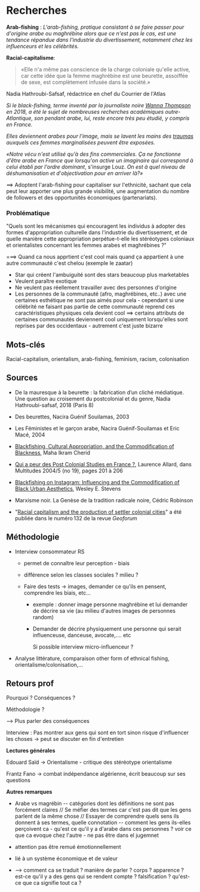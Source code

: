 

# Recherches

**Arab-fishing** : *L'arab-fishing, pratique consistant à se faire passer pour d'origine arabe ou maghrébine alors que ce n'est pas le cas, est une tendance répandue dans l'industrie du divertissement, notamment chez les influenceurs et les célébrités.*

**Racial-capitalisme**: 

> «Elle n'a même pas conscience de la charge coloniale qu'elle active, car cette idée que la femme maghrébine est une beurette, assoiffée de sexe, est complètement infusée dans la société.»

Nadia Hathroubi-Safsaf, rédactrice en chef du Courrier de l'Atlas



*Si le black-fishing, terme inventé par la journaliste noire [Wanna Thompson](https://twitter.com/WannasWorld/status/1059989652487069696?s=20&t=rD9sKM3uoYj-DZxZDDUdsA) en 2018, a été le sujet de nombreuses recherches académiques outre-Atlantique, son pendant arabe, lui, reste encore très peu étudié, y compris en France.*

*Elles deviennent arabes pour l'image, mais se lavent les mains des [traumas](https://www.slate.fr/dossier/43385/traumatisme) auxquels ces femmes marginalisées peuvent être exposées.*

*«Notre vécu n'est utilisé qu'à des fins commerciales. Ça ne fonctionne d'être arabe en France que lorsqu'on active un imaginaire qui correspond à celui établi par l'ordre dominant*, s'insurge Louz. *On est à quel niveau de déshumanisation et d*'*objectivation pour en arriver là?»*



==> Adoptent l'arab-fishing pour capitaliser sur l'ethnicité, sachant que cela peut leur apporter une plus grande visibilité, une augmentation du nombre de followers et des opportunités économiques (partenariats).



### Problématique

"Quels sont les mécanismes qui encouragent les individus à adopter des formes d'appropriation culturelle dans l'industrie du divertissement, et de quelle manière cette appropriation perpétue-t-elle les stéréotypes coloniaux et orientalistes concernant les femmes arabes et maghrébines ?"



===> Quand ca nous apprtient c'est cool mais quand ça appartient à une autre communauté c'est chelou (exemple le zaatar)

- Star qui créent l'ambuiguité sont des stars beaucoup plus marketables
- Veulent paraître exotique
- Ne veulent pas réellement travailler avec des personnes d'origine
- Les personnes de la communauté (afro, maghrébines, etc..) avec une certaines esthétique ne sont pas aimés pour cela - cependant si une célébrité ne faisant pas partie de cette communauté reprend ces caractéristiques physiques cela devient cool ==> certains attributs de certaines communautés deviennent cool uniquement lorsqu'elles sont reprises par des occidentaux - autrement c'est juste bizarre

## Mots-clés

Racial-capitalism, orientalism, arab-fishing, feminism, racism, colonisation

## Sources 

- De la mauresque à la beurette : la fabrication d’un cliché médiatique. Une question au croisement du postcolonial et du genre, Nadia Hathroubi-safsaf, 2018 (Paris 8)

- Des beurettes, Nacira Guénif Souilamas, 2003
- Les Féministes et le garçon arabe, Nacira Guénif-Souilamas et Eric Macé, 2004
- [Blackfishing, Cultural Appropriation, and the Commodification of Blackness](https://journals.sagepub.com/doi/full/10.1177/15327086211029357), Maha Ikram Cherid

- [Qui a peur des Post Colonial Studies en France ?](https://www.cairn.info/revue-multitudes-2004-5-page-201.htm), Laurence Allard, dans Multitudes 2004/5 (no 19), pages 201 à 206
- [Blackfishing on Instagram: Influencing and the Commodification of Black Urban Aesthetics](https://journals.sagepub.com/doi/epub/10.1177/20563051211038236), Wesley E. Stevens
- Marxisme noir. La Genèse de la tradition radicale noire, Cédric Robinson
- "[Racial capitalism and the production of settler colonial cities](https://doi.org/10.1016/j.geoforum.2019.07.016)" a été publiée dans le numéro 132 de la revue *Geoforum* 

## Méthodologie 

- Interview consommateur RS

  - permet de connaître leur perception - biais

  - différence selon les classes sociales ? milieu ? 

  - Faire des tests -> images, demander ce qu'ils en pensent, comprendre les biais, etc...

    - exemple : donner image personne maghrébine et lui demander de décrire sa vie (au milieu d'autres images de personnes random)

    - Demander de décrire physiquement une personne qui serait influenceuse, danceuse, avocate,.... etc 

      Si possible interview micro-influenceur ?

- Analyse littérature, comparaison other form of ethnical fishing, orientalisme/colonisation,...





## Retours prof 

Pourquoi ? Conséquences ? 

Méthodologie ? 



--> Plus parler des conséquences

Interview : Pas montrer aux gens qui sont en tort sinon risque d'influencer les choses -> peut se discuter en fin d'entretien

**Lectures générales**

Edouard Saïd -> Orientalisme - critique des stéréotype orientalisme

Frantz Fano -> combat indépendance algérienne, écrit beaucoup sur ses questions



**Autres remarques**

- Arabe vs magrébin -- catégories dont les définitions ne sont pas forcément claires // Se méfier des termes car c'est pas dit que les gens parlent de la même chose // Essayer de comprendre quels sens ils donnent à ses termes, quelle connotation -- comment les gens ils-elles perçoivent ca - qu'est ce qu'il y a d'arabe dans ces personnes ? voir ce que ca evoque chez l'autre - ne pas être dans el jugemnet



- attention pas être remué émotionnellement 

- lié à un système économique et de valeur

- --> comment ca se traduit ? manière de parler ? corps ? apparence ? est-ce qu'il y a des gens qui se rendent compte ? falsification ? qu'est-ce que ca signifie tout ca ?

 